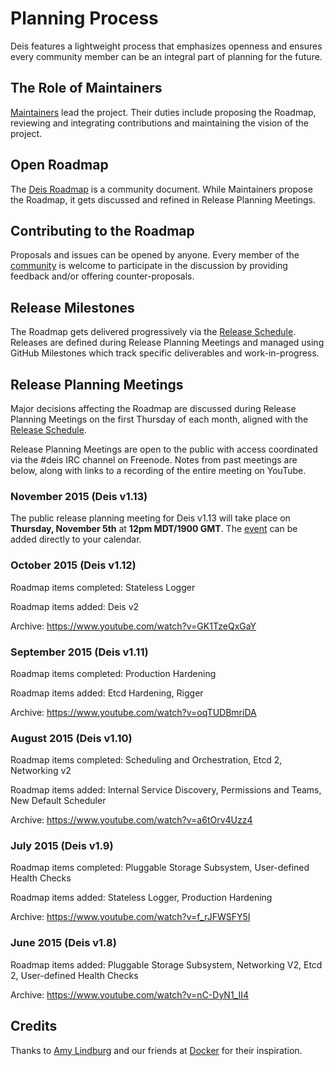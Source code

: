# Planning Process

Deis features a lightweight process that emphasizes openness and ensures every community member can be an integral part of planning for the future.

## The Role of Maintainers

[Maintainers][] lead the project. Their duties include proposing the Roadmap, reviewing and integrating contributions and maintaining the vision of the project.

## Open Roadmap

The [Deis Roadmap](roadmap.md) is a community document. While Maintainers propose the Roadmap, it gets discussed and refined in Release Planning Meetings.

## Contributing to the Roadmap

Proposals and issues can be opened by anyone. Every member of the [community][] is welcome to participate in the discussion by providing feedback and/or offering counter-proposals.

## Release Milestones

The Roadmap gets delivered progressively via the [Release Schedule][].  Releases are defined during Release Planning Meetings and managed using GitHub Milestones which track specific deliverables and work-in-progress.

## Release Planning Meetings

Major decisions affecting the Roadmap are discussed during Release Planning Meetings on the first Thursday of each month, aligned with the [Release Schedule][].

Release Planning Meetings are open to the public with access coordinated via the #deis IRC channel on Freenode.
Notes from past meetings are below, along with links to a recording of the entire meeting on YouTube.

### November 2015 (Deis v1.13)

The public release planning meeting for Deis v1.13 will take place on
**Thursday, November 5th** at **12pm MDT/1900 GMT**. The [event][] can be added
directly to your calendar.

### October 2015 (Deis v1.12)

Roadmap items completed: Stateless Logger

Roadmap items added: Deis v2

Archive: https://www.youtube.com/watch?v=GK1TzeQxGaY

### September 2015 (Deis v1.11)

Roadmap items completed: Production Hardening

Roadmap items added: Etcd Hardening, Rigger

Archive: https://www.youtube.com/watch?v=oqTUDBmriDA

### August 2015 (Deis v1.10)

Roadmap items completed: Scheduling and Orchestration, Etcd 2, Networking v2

Roadmap items added: Internal Service Discovery, Permissions and Teams, New Default Scheduler

Archive: https://www.youtube.com/watch?v=a6tOrv4Uzz4

### July 2015 (Deis v1.9)

Roadmap items completed: Pluggable Storage Subsystem, User-defined Health Checks

Roadmap items added: Stateless Logger, Production Hardening

Archive: https://www.youtube.com/watch?v=f_rJFWSFY5I

### June 2015 (Deis v1.8)

Roadmap items added: Pluggable Storage Subsystem, Networking V2, Etcd 2, User-defined Health Checks

Archive: https://www.youtube.com/watch?v=nC-DyN1_II4

## Credits

Thanks to [Amy Lindburg][] and our friends at [Docker][] for their inspiration.

[Amy Lindburg]: https://twitter.com/amylindburg
[community]: ../contributing/community.md
[Docker]: https://www.docker.com/
[event]: https://goo.gl/q27Jyh
[Maintainers]: https://github.com/deis/deis/blob/master/MAINTAINERS.md
[Release Schedule]: release-schedule.md
